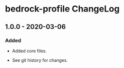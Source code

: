 # bedrock-profile ChangeLog

## 1.0.0 - 2020-03-06

### Added
- Added core files.

- See git history for changes.
